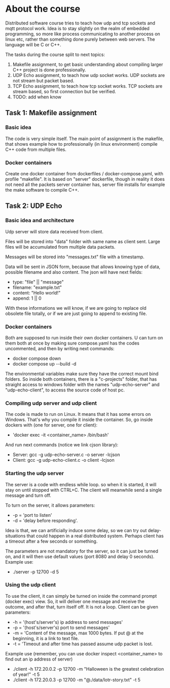 # About the course

Distributed software course tries to teach how udp and tcp sockets and mqtt protocol work. Idea is to stay slightly on the realm of embedded programming, so more like process communicating to another process on linux etc, rather than something done purely between web servers. The language will be C or C++.

The tasks during the course split to next topics:

1. Makefile assignment, to get basic understanding about compiling larger C++ project is done professionally.
2. UDP Echo assignment, to teach how udp socket works. UDP sockets are not stream but packet based.
3. TCP Echo assignment, to teach how tcp socket works. TCP sockets are stream based, so first connection but be verified.
4. TODO: add when know

## Task 1: Makefile assignment

### Basic idea

The code is very simple itself. The main point of assignment is the makefile, that shows example how to professionally (in linux environment) compile C++ code from multiple files.

### Docker containers

Create one docker container from dockerfiles / docker-compose.yaml, with profile "makefile". It is based on "server" dockerfile, though in reality it does not need all the packets server container has, server file installs for example the make software to compile C++.

## Task 2: UDP Echo

### Basic idea and architecture

Udp server will store data received from client.

Files will be stored into "data" folder with same name as client sent. Large files will be accumulated from multiple data packets.

Messages will be stored into "messages.txt" file with a timestamp.

Data will be sent in JSON form, because that allows knowing type of data, possible filename and also content. The json will have next fields:

-   type: "file" || "message"
-   filename: "example.txt"
-   content: "Hello world!"
-   append: 1 || 0

With these informations we will know, if we are going to replace old obsolete file totally, or if we are just going to append to existing file.

### Docker containers

Both are supposed to run inside their own docker containers. U can turn on them both at once by making sure compose.yaml has the codes uncommented, and then by writing next commands:

-   docker compose down
-   docker compose up --build -d

The environmental variables make sure they have the correct mount bind folders. So inside both containers, there is a "c-projects" folder, that has straight access to windows folder with the names "udp-echo-server" and "udp-echo-client", to access the source code of host pc.

### Compiling udp server and udp client

The code is made to run on Linux. It means that it has some errors on Windows. That's why you compile it inside the container. So, go inside dockers with (one for server, one for client):

-   'docker exec -it <container_name> /bin/bash'

And run next commands (notice we link cjson library):

-   Server: gcc -g udp-echo-server.c -o server -lcjson
-   Client: gcc -g udp-echo-client.c -o client -lcjson

### Starting the udp server

The server is a code with endless while loop. so when it is started, it will stay on until stopped with CTRL+C. The client will meanwhile send a single message and turn off.

To turn on the server, it allows parameters:

-   -p = 'port to listen'
-   -d = 'delay before responding'.

Idea is that, we can artificially induce some delay, so we can try out delay-situations that could happen in a real distributed system. Perhaps client has a timeout after a few seconds or something.

The parameters are not mandatory for the server, so it can just be turned on, and it will then use default values (port 8080 and delay 0 seconds). Example use:

-   ./server -p 12700 -d 5

### Using the udp client

To use the client, it can simply be turned on inside the command prompt (docker exec) view. So, it will deliver one message and receive the outcome, and after that, turn itself off. It is not a loop. Client can be given parameters:

-   -h = '(host's/server's) ip address to send messages'
-   -p = '(host's/server's) port to send messages'
-   -m = 'Content of the message, max 1000 bytes. If put @ at the beginning, it is a link to text file.
-   -t = 'Timeout and after time has passed assume udp packet is lost.

Example use (remember, you can use docker inspect <container_name> to find out an ip address of server)

-   ./client -h 172.20.0.2 -p 12700 -m "Halloween is the greatest celebration of year!" -t 5
-   ./client -h 172.20.0.3 -p 12700 -m "@./data/lotr-story.txt" -t 5

